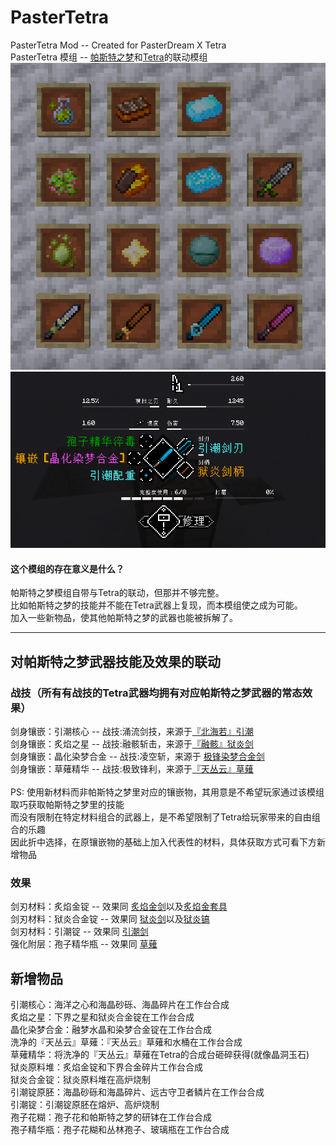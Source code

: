 # PasterTetra
PasterTetra Mod -- Created for PasterDream X Tetra<br>
PasterTetra 模组 -- [帕斯特之梦](https://www.mcmod.cn/class/8530.html)和[Tetra](https://www.mcmod.cn/class/2018.html)的联动模组<br>
![image](img\1.png)![image](img\2.png)

#### 这个模组的存在意义是什么？
帕斯特之梦模组自带与Tetra的联动，但那并不够完整。<br>
比如帕斯特之梦的技能并不能在Tetra武器上复现，而本模组使之成为可能。<br>
加入一些新物品，使其他帕斯特之梦的武器也能被拆解了。

------------------

## 对帕斯特之梦武器技能及效果的联动
### 战技（所有有战技的Tetra武器均拥有对应帕斯特之梦武器的常态效果）
剑身镶嵌：引潮核心 -- 战技:涌流剑技，来源于[『北海若』引潮](https://www.mcmod.cn/item/689917.html)<br>
剑身镶嵌：炙焰之星 -- 战技:融骸斩击，来源于[『融骸』狱炎剑](https://www.mcmod.cn/item/689901.html)<br>
剑身镶嵌：晶化染梦合金 -- 战技:凌空斩，来源于 [极锋染梦合金剑](https://www.mcmod.cn/item/664496.html)<br>
剑身镶嵌：草薙精华 -- 战技:极致锋利，来源于[『天丛云』草薙](https://www.mcmod.cn/item/689915.html)<br><br>
PS: 使用新材料而非帕斯特之梦里对应的镶嵌物，其用意是不希望玩家通过该模组取巧获取帕斯特之梦里的技能<br>
    而没有限制在特定材料组合的武器上，是不希望限制了Tetra给玩家带来的自由组合的乐趣<br>
    因此折中选择，在原镶嵌物的基础上加入代表性的材料，具体获取方式可看下方新增物品
    
### 效果
剑刃材料：炙焰金锭 -- 效果同 [炙焰金剑](https://www.mcmod.cn/item/689899.html)以及[炙焰金套具](https://www.mcmod.cn/item/689959.html)<br>
剑刃材料：狱炎合金锭 -- 效果同 [狱炎剑](https://www.mcmod.cn/item/689900.html)以及[狱炎镐](https://www.mcmod.cn/item/689903.html)<br>
剑刃材料：引潮锭 -- 效果同 [引潮剑](https://www.mcmod.cn/item/689916.html)<br>
强化附层：孢子精华瓶 -- 效果同 [草薙](https://www.mcmod.cn/item/689907.html)<br>

## 新增物品
引潮核心：海洋之心和海晶砂砾、海晶碎片在工作台合成<br>
炙焰之星：下界之星和狱炎合金锭在工作台合成<br>
晶化染梦合金：融梦水晶和染梦合金锭在工作台合成<br>
洗净的『天丛云』草薙：『天丛云』草薙和水桶在工作台合成<br>
草薙精华：将洗净的『天丛云』草薙在Tetra的合成台砸碎获得(就像晶洞玉石)<br>
狱炎原料堆：炙焰金锭和下界合金碎片工作台合成<br>
狱炎合金锭：狱炎原料堆在高炉烧制<br>
引潮锭原胚：海晶砂砾和海晶碎片、远古守卫者鳞片在工作台合成<br>
引潮锭：引潮锭原胚在熔炉、高炉烧制<br>
孢子花糊：孢子花和帕斯特之梦的研钵在工作台合成<br>
孢子精华瓶：孢子花糊和丛林孢子、玻璃瓶在工作台合成
